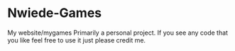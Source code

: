 Nwiede-Games
============

My website/mygames Primarily a personal project. If you see any code that you like feel free to use it just please credit me.
